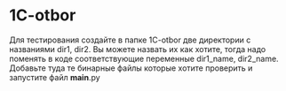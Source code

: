 # 1C-otbor
Для тестирования создайте в папке 1C-otbor две директории с названиями dir1, dir2. Вы можете назвать их как хотите, тогда надо поменять в коде соответствующие переменные dir1_name, dir2_name. Добавьте туда те бинарные файлы которые хотите проверить и запустите файл __main__.py 